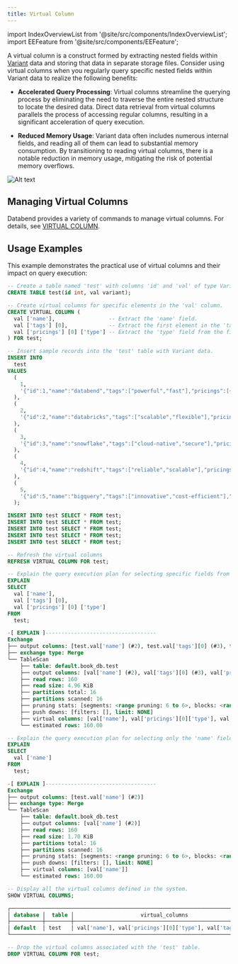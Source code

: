 ```yaml
---
title: Virtual Column
---
```


import IndexOverviewList from '@site/src/components/IndexOverviewList';
import EEFeature from '@site/src/components/EEFeature';

<EEFeature featureName='VIRTUAL COLUMN'/>

A virtual column is a construct formed by extracting nested fields within [Variant](/sql/sql-reference/data-types/variant) data and storing that data in separate storage files. Consider using virtual columns when you regularly query specific nested fields within Variant data to realize the following benefits:

- **Accelerated Query Processing**: Virtual columns streamline the querying process by eliminating the need to traverse the entire nested structure to locate the desired data. Direct data retrieval from virtual columns parallels the process of accessing regular columns, resulting in a significant acceleration of query execution.

- **Reduced Memory Usage**: Variant data often includes numerous internal fields, and reading all of them can lead to substantial memory consumption. By transitioning to reading virtual columns, there is a notable reduction in memory usage, mitigating the risk of potential memory overflows.

![Alt text](/img/sql/virtual-column.png)

## Managing Virtual Columns

Databend provides a variety of commands to manage virtual columns. For details, see [VIRTUAL COLUMN](/sql/sql-commands/ddl/virtual-column/).

## Usage Examples

This example demonstrates the practical use of virtual columns and their impact on query execution:

```sql
-- Create a table named 'test' with columns 'id' and 'val' of type Variant.
CREATE TABLE test(id int, val variant);

-- Create virtual columns for specific elements in the 'val' column.
CREATE VIRTUAL COLUMN (
  val ['name'],                 -- Extract the 'name' field.
  val ['tags'] [0],             -- Extract the first element in the 'tags' array.
  val ['pricings'] [0] ['type'] -- Extract the 'type' field from the first pricing in the 'pricings' array.
) FOR test;

-- Insert sample records into the 'test' table with Variant data.
INSERT INTO
  test
VALUES
  (
    1,
    '{"id":1,"name":"databend","tags":["powerful","fast"],"pricings":[{"type":"Standard","price":"Pay as you go"},{"type":"Enterprise","price":"Custom"}]}'
  ),
  (
    2,
    '{"id":2,"name":"databricks","tags":["scalable","flexible"],"pricings":[{"type":"Free","price":"Trial"},{"type":"Premium","price":"Subscription"}]}'
  ),
  (
    3,
    '{"id":3,"name":"snowflake","tags":["cloud-native","secure"],"pricings":[{"type":"Basic","price":"Pay per second"},{"type":"Enterprise","price":"Annual"}]}'
  ),
  (
    4,
    '{"id":4,"name":"redshift","tags":["reliable","scalable"],"pricings":[{"type":"On-Demand","price":"Pay per usage"},{"type":"Reserved","price":"1 year contract"}]}'
  ),
  (
    5,
    '{"id":5,"name":"bigquery","tags":["innovative","cost-efficient"],"pricings":[{"type":"Flat Rate","price":"Monthly"},{"type":"Flex","price":"Per query"}]}'
  );

INSERT INTO test SELECT * FROM test;
INSERT INTO test SELECT * FROM test;
INSERT INTO test SELECT * FROM test;
INSERT INTO test SELECT * FROM test;
INSERT INTO test SELECT * FROM test;

-- Refresh the virtual columns
REFRESH VIRTUAL COLUMN FOR test;

-- Explain the query execution plan for selecting specific fields from the table.
EXPLAIN
SELECT
  val ['name'],
  val ['tags'] [0],
  val ['pricings'] [0] ['type']
FROM
  test;

-[ EXPLAIN ]-----------------------------------
Exchange
├── output columns: [test.val['name'] (#2), test.val['tags'][0] (#3), test.val['pricings'][0]['type'] (#4)]
├── exchange type: Merge
└── TableScan
    ├── table: default.book_db.test
    ├── output columns: [val['name'] (#2), val['tags'][0] (#3), val['pricings'][0]['type'] (#4)]
    ├── read rows: 160
    ├── read size: 4.96 KiB
    ├── partitions total: 16
    ├── partitions scanned: 16
    ├── pruning stats: [segments: <range pruning: 6 to 6>, blocks: <range pruning: 16 to 16>]
    ├── push downs: [filters: [], limit: NONE]
    ├── virtual columns: [val['name'], val['pricings'][0]['type'], val['tags'][0]]
    └── estimated rows: 160.00

-- Explain the query execution plan for selecting only the 'name' field from the table.
EXPLAIN
SELECT
  val ['name']
FROM
  test;

-[ EXPLAIN ]-----------------------------------
Exchange
├── output columns: [test.val['name'] (#2)]
├── exchange type: Merge
└── TableScan
    ├── table: default.book_db.test
    ├── output columns: [val['name'] (#2)]
    ├── read rows: 160
    ├── read size: 1.70 KiB
    ├── partitions total: 16
    ├── partitions scanned: 16
    ├── pruning stats: [segments: <range pruning: 6 to 6>, blocks: <range pruning: 16 to 16>]
    ├── push downs: [filters: [], limit: NONE]
    ├── virtual columns: [val['name']]
    └── estimated rows: 160.00

-- Display all the virtual columns defined in the system.
SHOW VIRTUAL COLUMNS;

┌─────────────────────────────────────────────────────────────────────────────┐
│ database │  table │                     virtual_columns                     │
├──────────┼────────┼─────────────────────────────────────────────────────────┤
│ default  │ test   │ val['name'], val['pricings'][0]['type'], val['tags'][0] │
└─────────────────────────────────────────────────────────────────────────────┘

-- Drop the virtual columns associated with the 'test' table.
DROP VIRTUAL COLUMN FOR test;
```
